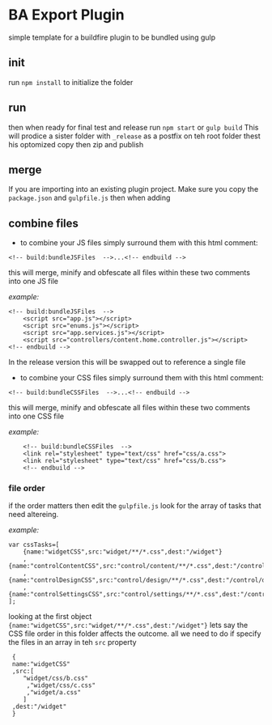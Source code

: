 # BA Export Plugin 
simple template for a buildfire plugin to be bundled using gulp

## init
run `npm install` to initialize the folder

## run
then when ready for final test and release run `npm start` or `gulp build`
This will prodice a sister folder with `_release` as a postfix on teh root folder
thest his optomized copy then zip and publish

## merge
If you are importing into an existing plugin project. Make sure you copy the `package.json` and `gulpfile.js` then when adding

## combine files
- to combine your JS files simply surround them with this html comment:

````
<!-- build:bundleJSFiles  -->...<!-- endbuild -->
````

this will merge, minify and obfescate all files within these two comments into one JS file

*example:*
````
<!-- build:bundleJSFiles  -->
	<script src="app.js"></script>
	<script src="enums.js"></script>
	<script src="app.services.js"></script>
	<script src="controllers/content.home.controller.js"></script>
<!-- endbuild -->
````

In the release version this will be swapped out to reference a single file

- to combine your CSS files simply surround them with this html comment:

````
<!-- build:bundleCSSFiles  -->...<!-- endbuild -->
````

this will merge, minify and obfescate all files within these two comments into one CSS file

*example:*
````
    <!-- build:bundleCSSFiles  -->
    <link rel="stylesheet" type="text/css" href="css/a.css">
    <link rel="stylesheet" type="text/css" href="css/b.css">
    <!-- endbuild -->

````

### file order
if the order matters then edit the `gulpfile.js`
look for the array of tasks that need altereing. 

*example:*
````
var cssTasks=[
    {name:"widgetCSS",src:"widget/**/*.css",dest:"/widget"}
    ,{name:"controlContentCSS",src:"control/content/**/*.css",dest:"/control/content"}
    ,{name:"controlDesignCSS",src:"control/design/**/*.css",dest:"/control/design"}
    ,{name:"controlSettingsCSS",src:"control/settings/**/*.css",dest:"/control/settings"}
];
````
looking at the first object `   {name:"widgetCSS",src:"widget/**/*.css",dest:"/widget"}` lets say the CSS file order in this folder affects the outcome. all we need to do if specify the files in an array in teh `src` property

````
 {
 name:"widgetCSS"
 ,src:[
 	"widget/css/b.css"
	 ,"widget/css/c.css"
	 ,"widget/a.css"
	]
 ,dest:"/widget"
 }
````
